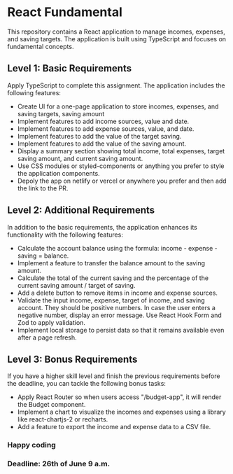 # React Fundamental

This repository contains a React application to manage incomes, expenses, and saving targets. The application is built using TypeScript and focuses on fundamental concepts.

## Level 1: Basic Requirements

Apply TypeScript to complete this assignment. The application includes the following features:

- Create UI for a one-page application to store incomes, expenses, and saving targets, saving amount
- Implement features to add income sources, value and date.
- Implement features to add expense sources, value, and date.
- Implement features to add the value of the target saving.
- Implement features to add the value of the saving amount.
- Display a summary section showing total income, total expenses, target saving amount, and current saving amount.
- Use CSS modules or styled-components or anything you prefer to style the application components.
- Depoly the app on netlify or vercel or anywhere you prefer and then add the link to the PR.

## Level 2: Additional Requirements

In addition to the basic requirements, the application enhances its functionality with the following features:

- Calculate the account balance using the formula: income - expense - saving = balance.
- Implement a feature to transfer the balance amount to the saving amount.
- Calculate the total of the current saving and the percentage of the current saving amount / target of saving.
- Add a delete button to remove items in income and expense sources.
- Validate the input income, expense, target of income, and saving account. They should be positive numbers. In case the user enters a negative number, display an error message. Use React Hook Form and Zod to apply validation.
- Implement local storage to persist data so that it remains available even after a page refresh.

## Level 3: Bonus Requirements

If you have a higher skill level and finish the previous requirements before the deadline, you can tackle the following bonus tasks:

- Apply React Router so when users access "/budget-app", it will render the Budget component.
- Implement a chart to visualize the incomes and expenses using a library like react-chartjs-2 or recharts.
- Add a feature to export the income and expense data to a CSV file.

### Happy coding

### Deadline: 26th of June 9 a.m.
